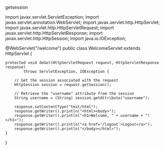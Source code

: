 getsession

import javax.servlet.ServletException;
import javax.servlet.annotation.WebServlet;
import javax.servlet.http.HttpServlet;
import javax.servlet.http.HttpServletRequest;
import javax.servlet.http.HttpServletResponse;
import javax.servlet.http.HttpSession;
import java.io.IOException;

@WebServlet("/welcome")
public class WelcomeServlet extends HttpServlet {

    protected void doGet(HttpServletRequest request, HttpServletResponse response)
            throws ServletException, IOException {

        // Get the session associated with the request
        HttpSession session = request.getSession();

        // Retrieve the "username" attribute from the session
        String username = (String) session.getAttribute("username");

        response.setContentType("text/html");
        response.getWriter().println("<html><body>");
        response.getWriter().println("<h1>Welcome, " + username + "!</h1>");
        response.getWriter().println("<a href='/logout'>Logout</a>");
        response.getWriter().println("</body></html>");
    }
}
